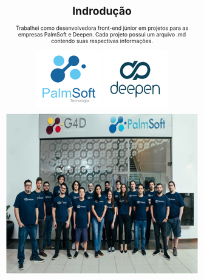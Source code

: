 <div align="center">
<h1>Indrodução</h1>
Trabalhei como desenvolvedora front-end júnior em projetos para as empresas PalmSoft e Deepen. Cada projeto possui um arquivo .md contendo suas respectivas informações.
</div><br/>

<div style="display: inline_block">
  <div align="center">
   <a href="https://www.palmsoft.com.br/"><img align="center" alt="logo-palmsoft" height="150" width="170" src="assets/logo-palmsoft.png"></a>
      <a href="https://www.deepen.com.br/"><img align="center" alt="logo-deepen" height="150" width="170" src="assets/logo-deepen.png"></a><br>
  </div>
</div><br/>

<div style="display: inline_block">
  <div align="center">
   <img align="center" alt="logo-deepen" height="420" width="650" src="assets/CompanyMembers.jpg">
  </div>
</div><br/><br/>
